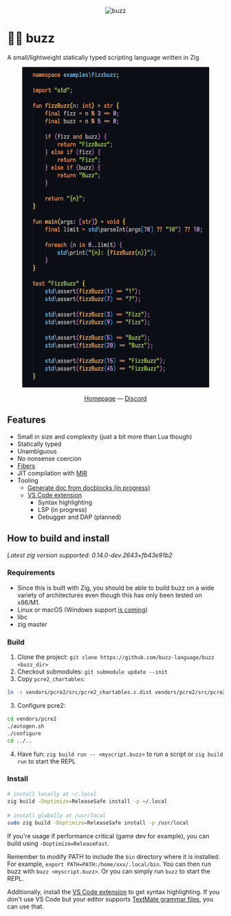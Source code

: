 <p align="center">
    <img src="https://github.com/buzz-language/buzz/raw/main/logo.png" alt="buzz" width="204" height="204">
</p>

# 👨‍🚀 buzz

A small/lightweight statically typed scripting language written in Zig

<p align="center">
    <img src="https://github.com/buzz-language/buzz/raw/main/example.png" alt="buzz code example">
</p>

<p align="center">
    <a href="https://buzz-lang.dev">Homepage</a> — <a href="https://discord.gg/VnMdNSdpNV">Discord</a>
</p>

## Features

- Small in size and complexity (just a bit more than Lua though)
- Statically typed
- Unambiguous
- No nonsense coercion
- [Fibers](#fibers)
- JIT compilation with [MIR](https://github.com/vnmakarov/mir)
- Tooling
    - [Generate doc from docblocks (in progress)](https://github.com/buzz-language/buzz/blob/main/doc/index.md)
    - [VS Code extension](https://marketplace.visualstudio.com/items?itemName=giann.buzz)
        - Syntax highlighting
        - LSP (in progress)
        - Debugger and DAP (planned)

## How to build and install

_Latest zig version supported: 0.14.0-dev.2643+fb43e91b2_

### Requirements
- Since this is built with Zig, you should be able to build buzz on a wide variety of architectures even though this has only been tested on x86/M1.
- Linux or macOS (Windows support [is coming](https://github.com/buzz-language/buzz/issues/74))
- libc
- zig master

### Build
1. Clone the project: `git clone https://github.com/buzz-language/buzz <buzz_dir>`
2. Checkout submodules: `git submodule update --init`
3. Copy `pcre2_chartables`:
```bash
ln -s vendors/pcre2/src/pcre2_chartables.c.dist vendors/pcre2/src/pcre2_chartables.c
```
3. Configure pcre2:
```bash
cd vendors/pcre2
./autogen.sh
./configure
cd ../..
```
4. Have fun: `zig build run -- <myscript.buzz>` to run a script  or `zig build run` to start the REPL

### Install

```bash
# install locally at ~/.local
zig build -Doptimize=ReleaseSafe install -p ~/.local

# install globally at /usr/local
sudo zig build -Doptimize=ReleaseSafe install -p /usr/local
```

If you're usage if performance critical (game dev for example), you can build using `-Doptimize=ReleaseFast`.

Remember to modify PATH to include the `bin` directory where it is installed. For example, `export PATH=PATH:/home/xxx/.local/bin`. You can then run buzz with `buzz <myscript.buzz>`. Or you can simply run `buzz` to start the REPL.

Additionally, install the [VS Code extension](https://marketplace.visualstudio.com/items?itemName=giann.buzz) to get syntax highlighting. If you don't use VS Code but your editor supports [TextMate grammar files](https://github.com/buzz-language/code/blob/main/syntaxes/buzz.tmLanguage.json), you can use that.
